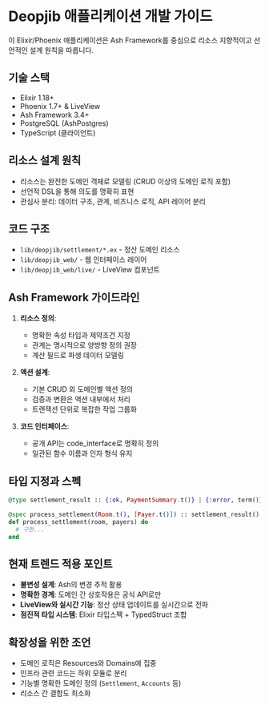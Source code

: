 # Deopjib 애플리케이션 개발 가이드

이 Elixir/Phoenix 애플리케이션은 Ash Framework를 중심으로 리소스 지향적이고 선언적인 설계 원칙을 따릅니다.

## 기술 스택
- Elixir 1.18+
- Phoenix 1.7+ & LiveView
- Ash Framework 3.4+
- PostgreSQL (AshPostgres)
- TypeScript (클라이언트)

## 리소스 설계 원칙
- 리소스는 완전한 도메인 객체로 모델링 (CRUD 이상의 도메인 로직 포함)
- 선언적 DSL을 통해 의도를 명확히 표현
- 관심사 분리: 데이터 구조, 관계, 비즈니스 로직, API 레이어 분리

## 코드 구조
- `lib/deopjib/settlement/*.ex` - 정산 도메인 리소스
- `lib/deopjib_web/` - 웹 인터페이스 레이어
- `lib/deopjib_web/live/` - LiveView 컴포넌트

## Ash Framework 가이드라인
1. **리소스 정의**:
   - 명확한 속성 타입과 제약조건 지정
   - 관계는 명시적으로 양방향 정의 권장
   - 계산 필드로 파생 데이터 모델링

2. **액션 설계**:
   - 기본 CRUD 외 도메인별 액션 정의
   - 검증과 변환은 액션 내부에서 처리
   - 트랜잭션 단위로 복잡한 작업 그룹화

3. **코드 인터페이스**:
   - 공개 API는 code_interface로 명확히 정의
   - 일관된 함수 이름과 인자 형식 유지

## 타입 지정과 스펙

```elixir
@type settlement_result :: {:ok, PaymentSummary.t()} | {:error, term()}

@spec process_settlement(Room.t(), [Payer.t()]) :: settlement_result()
def process_settlement(room, payers) do
  # 구현...
end
```

## 현재 트렌드 적용 포인트
- **불변성 설계**: Ash의 변경 추적 활용
- **명확한 경계**: 도메인 간 상호작용은 공식 API로만
- **LiveView와 실시간 기능**: 정산 상태 업데이트를 실시간으로 전파
- **점진적 타입 시스템**: Elixir 타입스펙 + TypedStruct 조합

## 확장성을 위한 조언
- 도메인 로직은 Resources와 Domains에 집중
- 인프라 관련 코드는 하위 모듈로 분리
- 기능별 명확한 도메인 정의 (`Settlement`, `Accounts` 등)
- 리소스 간 결합도 최소화
```
